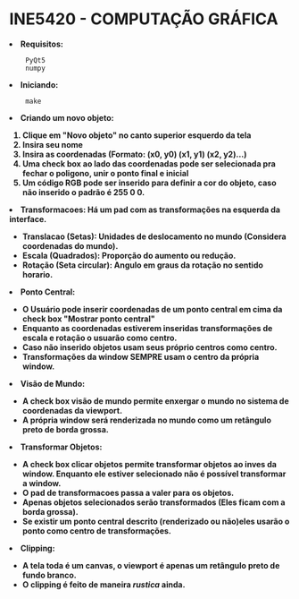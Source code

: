 # INE5420 - COMPUTAÇÃO GRÁFICA

<li><STRONG>Requisitos:</STRONG></li>

		PyQt5
		numpy

<li><strong>Iniciando:</strong></li>
	
		make

<li><strong>Criando um novo objeto:<strong></li>

 1. Clique em "Novo objeto" no canto superior esquerdo da tela
 2. Insira seu nome
 3. Insira as coordenadas (Formato: (x0, y0) (x1, y1) (x2, y2)...)
 4. Uma check box ao lado das coordenadas pode ser selecionada pra fechar o poligono, unir o ponto final e inicial
 5. Um código RGB pode ser inserido para definir a cor do objeto, caso não inserido o padrão é 255 0 0.


<li><strong>Transformacoes:</strong> Há um pad com as transformações na esquerda da interface.</li>

 - Translacao (Setas): Unidades de deslocamento no mundo (Considera coordenadas do mundo).
 - Escala (Quadrados): Proporção do aumento ou redução.
 - Rotação (Seta circular): Angulo em graus da rotação no sentido horario.

<li><strong>Ponto Central:</strong></li>

 - O Usuário pode inserir coordenadas de um ponto central em cima da check box "Mostrar ponto central"
 - Enquanto as coordenadas estiverem inseridas transformações de escala e rotação o usuarão como centro.
 - Caso não inserido objetos usam seus próprio centros como centro.
 - Transformações da window <strong>SEMPRE</strong> usam o centro da própria window.

<li><strong>Visão de Mundo:</strong></li>

 - A check box visão de mundo permite enxergar o mundo no sistema de coordenadas da viewport.
 - A própria window será renderizada no mundo como um retângulo preto de borda grossa.

<li><strong>Transformar Objetos:</strong></li>

 - A check box clicar objetos permite transformar objetos ao inves da window.
Enquanto ele estiver selecionado não é possível transformar a window.
 - O pad de transformacoes passa a valer para os objetos.
 - Apenas objetos selecionados serão transformados (Eles ficam com a borda grossa).
 - Se existir um ponto central descrito (renderizado ou não)eles usarão o ponto como centro de transformações.

<li><strong>Clipping:</li></strong>

 - A tela toda é um canvas, o viewport é apenas um retângulo preto de fundo branco.
 - O clipping é feito de maneira *rustica* ainda.
